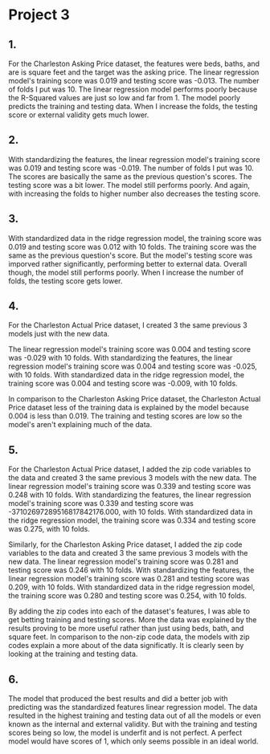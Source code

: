 # Project 3

## 1. 
For the Charleston Asking Price dataset, the features were beds, baths, and are is square feet and the target was the asking price. The linear regression model's training score was 0.019 and testing score was -0.013. The number of folds I put was 10. The linear regression model performs poorly because the R-Squared values are just so low and far from 1. The model poorly predicts the training and testing data. When I increase the folds, the testing score or external validity gets much lower. 

## 2.
With standardizing the features, the linear regression model's training score was 0.019 and testing score was -0.019. The number of folds I put was 10. The scores are basically the same as the previous question's scores. The testing score was a bit lower. The model still performs poorly. And again, with increasing the folds to higher number also decreases the testing score. 

## 3.
With  standardized data in the ridge regression model, the training score was 0.019 and testing score was 0.012 with 10 folds. The training score was the same as the previous question's score. But the model's testing score was imporved rather significantly, performing better to external data. Overall though, the model still performs poorly. When I increase the number of folds, the testing score gets lower.

## 4.
For the Charleston Actual Price dataset, I created 3 the same previous 3 models just with the new data. 

The linear regression model's training score was 0.004 and testing score was -0.029 with 10 folds. With standardizing the features, the linear regression model's training score was 0.004 and testing score was -0.025, with 10 folds. With standardized data in the ridge regression model, the training score was 0.004 and testing score was -0.009, with 10 folds.

In comparison to the Charleston Asking Price dataset, the Charleston Actual Price dataset less of the training data is explained by the model because 0.004 is less than 0.019. The training and testing scores are low so the model's aren't explaining much of the data. 

## 5.
For the Charleston Actual Price dataset, I added the zip code variables to the data and created 3 the same previous 3 models with the new data. The linear regression model's training score was 0.339 and testing score was 0.248 with 10 folds. With standardizing the features, the linear regression model's training score was 0.339 and testing score was -37102697289516817842176.000, with 10 folds. With standardized data in the ridge regression model, the training score was 0.334 and testing score was 0.275, with 10 folds.  

Similarly, for the Charleston Asking Price dataset, I added the zip code variables to the data and created 3 the same previous 3 models with the new data. The linear regression model's training score was 0.281 and testing score was 0.246 with 10 folds. With standardizing the features, the linear regression model's training score was 0.281 and testing score was 0.209, with 10 folds. With standardized data in the ridge regression model, the training score was 0.280 and testing score was 0.254, with 10 folds.

By adding the zip codes into each of the dataset's features, I was able to get betting training and testing scores. More the data was explained by the results proving to be more useful rather than just using beds, bath, and square feet. In comparison to the non-zip code data, the models with zip codes explain a more about of the data significatly. It is clearly seen by looking at the training and testing data.

## 6.
The model that produced the best results and did a better job with predicting was the standardized features linear regression model. The data resulted in the highest training and testing data out of all the models or even known as the internal and external validity. But with the training and testing scores being so low, the model is underfit and is not perfect. A perfect model would have scores of 1, which only seems possible in an ideal world. 
